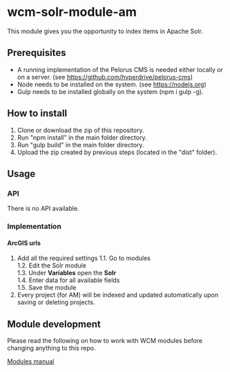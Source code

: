# wcm-solr-module-am

This module gives you the opportunity to index items in Apache Solr.

## Prerequisites
 - A running implementation of the Pelorus CMS is needed either locally or on a server.
 (see https://github.com/hvperdrive/pelorus-cms)
 - Node needs to be installed on the system.
 (see https://nodejs.org)
 - Gulp needs to be installed globally on the system (npm i gulp -g).

## How to install
1. Clone or download the zip of this repository.
2. Run "npm install" in the main folder directory.
3. Run "gulp build" in the main folder directory.
4. Upload the zip created by previous steps (located in the "dist" folder).

## Usage

### API
There is no API available.

### Implementation

#### ArcGIS urls
1. Add all the required settings
    1.1. Go to modules  
    1.2. Edit the Solr module  
    1.3. Under __Variables__ open the __Solr__  
    1.4. Enter data for all available fields  
    1.5. Save the module  
2. Every project (for AM) will be indexed and updated automatically upon saving or deleting projects.

## Module development

Please read the following on how to work with WCM modules before changing anything to this repo.

[Modules manual](https://github.com/hvperdrive/pelorus-cms/blob/develop/readmes/modules.md)
